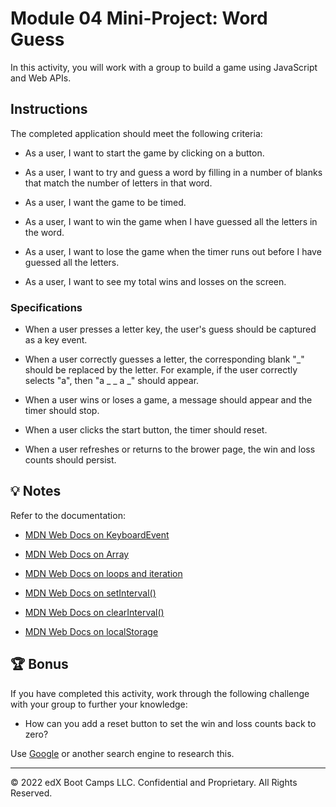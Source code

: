 # Module 04 Mini-Project: Word Guess

In this activity, you will work with a group to build a game using JavaScript and Web APIs.

## Instructions

The completed application should meet the following criteria:

* As a user, I want to start the game by clicking on a button. 

* As a user, I want to try and guess a word by filling in a number of blanks that match the number of letters in that word.

* As a user, I want the game to be timed. 

* As a user, I want to win the game when I have guessed all the letters in the word.

* As a user, I want to lose the game when the timer runs out before I have guessed all the letters.

* As a user, I want to see my total wins and losses on the screen. 

### Specifications

* When a user presses a letter key, the user's guess should be captured as a key event.

* When a user correctly guesses a letter, the corresponding blank "_" should be replaced by the letter. For example, if the user correctly selects "a", then "a _ _ a _" should appear. 

* When a user wins or loses a game, a message should appear and the timer should stop. 

* When a user clicks the start button, the timer should reset. 

* When a user refreshes or returns to the brower page, the win and loss counts should persist.

## 💡 Notes

Refer to the documentation:

* [MDN Web Docs on KeyboardEvent](https://developer.mozilla.org/en-US/docs/Web/API/KeyboardEvent)

* [MDN Web Docs on Array](https://developer.mozilla.org/en-US/docs/Web/JavaScript/Reference/Global_Objects/Array)

* [MDN Web Docs on loops and iteration](https://developer.mozilla.org/en-US/docs/Web/JavaScript/Guide/Loops_and_iteration)

* [MDN Web Docs on setInterval()](https://developer.mozilla.org/en-US/docs/Web/API/WindowOrWorkerGlobalScope/setInterval)

* [MDN Web Docs on clearInterval()](https://developer.mozilla.org/en-US/docs/Web/API/WindowOrWorkerGlobalScope/clearInterval)

* [MDN Web Docs on localStorage](https://developer.mozilla.org/en-US/docs/Web/API/Window/localStorage)

## 🏆 Bonus

If you have completed this activity, work through the following challenge with your group to further your knowledge:

* How can you add a reset button to set the win and loss counts back to zero? 

Use [Google](https://www.google.com) or another search engine to research this.

---

© 2022 edX Boot Camps LLC. Confidential and Proprietary. All Rights Reserved.
